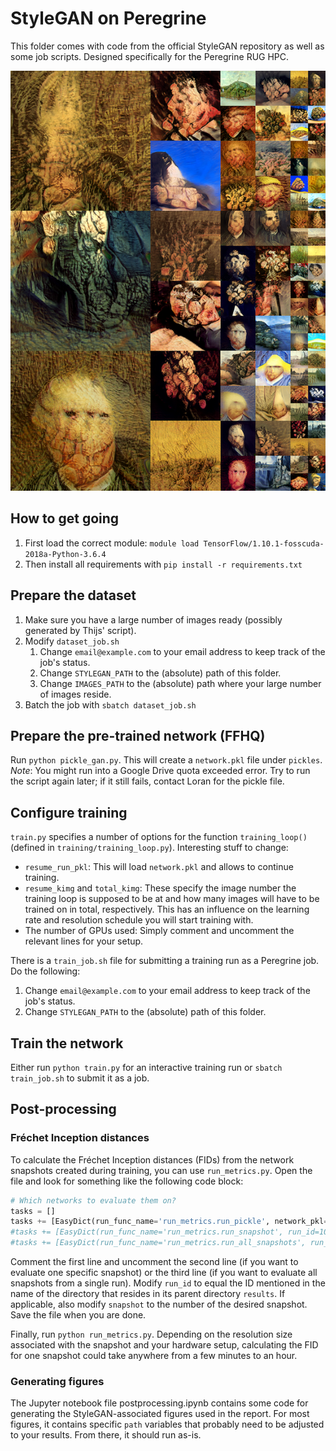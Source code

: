 # StyleGAN on Peregrine

This folder comes with code from the official StyleGAN repository as well as some job scripts. Designed specifically for the Peregrine RUG HPC.

[![Example StyleGAN image](images/uncurated_resumed_smaller.png)](https://github.com/dunnkers/generative-adversarial-networks/blob/master/stylegan/images/uncurated_resumed.png)

## How to get going

1. First load the correct module: `module load TensorFlow/1.10.1-fosscuda-2018a-Python-3.6.4`
2. Then install all requirements with `pip install -r requirements.txt`

## Prepare the dataset

1. Make sure you have a large number of images ready (possibly generated by Thijs' script).
2. Modify `dataset_job.sh`
    1. Change `email@example.com` to your email address to keep track of the job's status.
    2. Change `STYLEGAN_PATH` to the (absolute) path of this folder.
    3. Change `IMAGES_PATH` to the (absolute) path where your large number of images reside.
3. Batch the job with `sbatch dataset_job.sh`

## Prepare the pre-trained network (FFHQ)

Run `python pickle_gan.py`. This will create a `network.pkl` file under `pickles`. *Note*: You might run into a Google Drive quota exceeded error. Try to run the script again later; if it still fails, contact Loran for the pickle file.

## Configure training

`train.py` specifies a number of options for the function `training_loop()` (defined in `training/training_loop.py`). Interesting stuff to change:

* `resume_run_pkl`: This will load `network.pkl` and allows to continue training.
* `resume_kimg` and `total_kimg`: These specify the image number the training loop is supposed to be at and how many images will have to be trained on in total, respectively. This has an influence on the learning rate and resolution schedule you will start training with.
* The number of GPUs used: Simply comment and uncomment the relevant lines for your setup.

There is a `train_job.sh` file for submitting a training run as a Peregrine job. Do the following:

1. Change `email@example.com` to your email address to keep track of the job's status.
2. Change `STYLEGAN_PATH` to the (absolute) path of this folder.

## Train the network

Either run `python train.py` for an interactive training run or `sbatch train_job.sh` to submit it as a job.

## Post-processing

### Fréchet Inception distances

To calculate the Fréchet Inception distances (FIDs) from the network snapshots created during training, you can use `run_metrics.py`. Open the file and look for something like the following code block:

```python
# Which networks to evaluate them on?
tasks = []
tasks += [EasyDict(run_func_name='run_metrics.run_pickle', network_pkl='https://drive.google.com/uc?id=1MEGjdvVpUsu1jB4zrXZN7Y4kBBOzizDQ', dataset_args=EasyDict(tfrecord_dir='ffhq', shuffle_mb=0), mirror_augment=True)] # karras2019stylegan-ffhq-1024x1024.pkl
#tasks += [EasyDict(run_func_name='run_metrics.run_snapshot', run_id=100, snapshot=25000)]
#tasks += [EasyDict(run_func_name='run_metrics.run_all_snapshots', run_id=100)]
```

Comment the first line and uncomment the second line (if you want to evaluate one specific snapshot) or the third line (if you want to evaluate all snapshots from a single run). Modify `run_id` to equal the ID mentioned in the name of the directory that resides in its parent directory `results`. If applicable, also modify `snapshot` to the number of the desired snapshot. Save the file when you are done.

Finally, run `python run_metrics.py`. Depending on the resolution size associated with the snapshot and your hardware setup, calculating the FID for one snapshot could take anywhere from a few minutes to an hour.

### Generating figures

The Jupyter notebook file postprocessing.ipynb contains some code for generating the StyleGAN-associated figures used in the report. For most figures, it contains specific `path` variables that probably need to be adjusted to your results. From there, it should run as-is.

